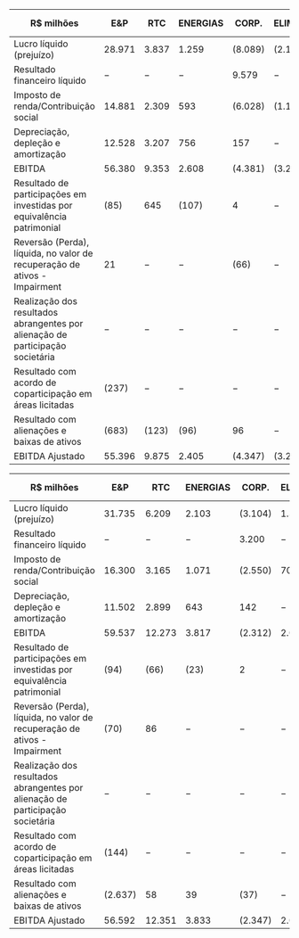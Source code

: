 |R$ milhões|E&P|RTC|ENERGIAS|CORP.|ELIMIN.|CONSOLI-DADO|
|---|---|---|---|---|---|---|
|Lucro líquido (prejuízo)|28.971|3.837|1.259|(8.089)|(2.168)|23.810|
|Resultado financeiro líquido|−|−|−|9.579|−|9.579|
|Imposto de renda/Contribuição social|14.881|2.309|593|(6.028)|(1.117)|10.638|
|Depreciação, depleção e amortização|12.528|3.207|756|157|−|16.648|
|EBITDA|56.380|9.353|2.608|(4.381)|(3.285)|60.675|
|Resultado de participações em investidas por equivalência patrimonial|(85)|645|(107)|4|−|457|
|Reversão (Perda), líquida, no valor de recuperação de ativos - Impairment|21|−|−|(66)|−|(45)|
|Realização dos resultados abrangentes por alienação de participação societária|−|−|−|−|−|−|
|Resultado com acordo de coparticipação em áreas licitadas|(237)|−|−|−|−|(237)|
|Resultado com alienações e baixas de ativos|(683)|(123)|(96)|96|−|(806)|
|EBITDA Ajustado|55.396|9.875|2.405|(4.347)|(3.285)|60.044|

|R$ milhões|E&P|RTC|ENERGIAS|CORP.|ELIMIN.|CONSOLI-DADO|
|---|---|---|---|---|---|---|
|Lucro líquido (prejuízo)|31.735|6.209|2.103|(3.104)|1.364|38.307|
|Resultado financeiro líquido|−|−|−|3.200|−|3.200|
|Imposto de renda/Contribuição social|16.300|3.165|1.071|(2.550)|704|18.690|
|Depreciação, depleção e amortização|11.502|2.899|643|142|−|15.186|
|EBITDA|59.537|12.273|3.817|(2.312)|2.068|75.383|
|Resultado de participações em investidas por equivalência patrimonial|(94)|(66)|(23)|2|−|(181)|
|Reversão (Perda), líquida, no valor de recuperação de ativos - Impairment|(70)|86|−|−|−|16|
|Realização dos resultados abrangentes por alienação de participação societária|−|−|−|−|−|−|
|Resultado com acordo de coparticipação em áreas licitadas|(144)|−|−|−|−|(144)|
|Resultado com alienações e baixas de ativos|(2.637)|58|39|(37)|−|(2.577)|
|EBITDA Ajustado|56.592|12.351|3.833|(2.347)|2.068|72.497|
